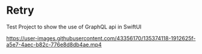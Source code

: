 # Retry
Test Project to show the use of GraphQL api in SwiftUI


https://user-images.githubusercontent.com/43356170/135374118-1912625f-a5e7-4aec-b82c-776e8d8db4ae.mp4
